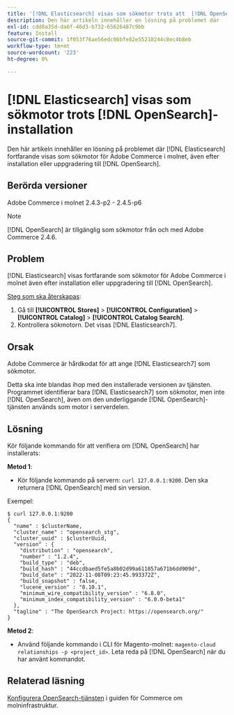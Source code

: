 ```yaml
---
title: '[!DNL Elasticsearch] visas som sökmotor trots att  [!DNL OpenSearch] installationen är klar'
description: Den här artikeln innehåller en lösning på problemet där  [!DNL Elasticsearch]  fortfarande visas som sökmotor för Adobe Commerce i molnet, även efter installation eller uppgradering till  [!DNL OpenSearch].
exl-id: cdd8a35d-da6f-46d3-b732-65626487c9bb
feature: Install
source-git-commit: 1f053f76ae56edc06bfe82e55210244c8ec4b8eb
workflow-type: tm+mt
source-wordcount: '223'
ht-degree: 0%

---
```


# [!DNL Elasticsearch] visas som sökmotor trots [!DNL OpenSearch]-installation

Den här artikeln innehåller en lösning på problemet där [!DNL Elasticsearch] fortfarande visas som sökmotor för Adobe Commerce i molnet, även efter installation eller uppgradering till [!DNL OpenSearch].

## Berörda versioner

Adobe Commerce i molnet 2.4.3-p2 - 2.4.5-p6

>[!NOTE]
>
>[!DNL OpenSearch] är tillgänglig som sökmotor från och med Adobe Commerce 2.4.6.

## Problem

[!DNL Elasticsearch] visas fortfarande som sökmotor för Adobe Commerce i molnet även efter installation eller uppgradering till [!DNL OpenSearch].

<u>Steg som ska återskapas</u>:

1. Gå till **[!UICONTROL Stores]** > **[!UICONTROL Configuration]** > **[!UICONTROL Catalog]** > **[!UICONTROL Catalog Search]**.
1. Kontrollera sökmotorn. Det visas [!DNL Elasticsearch7].

## Orsak

Adobe Commerce är hårdkodat för att ange [!DNL Elasticsearch7] som sökmotor.

Detta ska inte blandas ihop med den installerade versionen av tjänsten. Programmet identifierar bara [!DNL Elasticsearch7] som sökmotor, men inte [!DNL OpenSearch], även om den underliggande [!DNL OpenSearch]-tjänsten används som motor i serverdelen.

## Lösning

Kör följande kommando för att verifiera om [!DNL OpenSearch] har installerats:

**Metod 1**:

* Kör följande kommando på servern: `curl 127.0.0.1:9200`. Den ska returnera [!DNL OpenSearch] med sin version.

Exempel:

```
$ curl 127.0.0.1:9200
{
  "name" : $clusterName,
  "cluster_name" : "opensearch_stg",
  "cluster_uuid" : $clusterUuid,
  "version" : {
    "distribution" : "opensearch",
    "number" : "1.2.4",
    "build_type" : "deb",
    "build_hash" : "44ccdbaed5fe5a8b02d99a611857a671b6dd909d",
    "build_date" : "2022-11-08T09:23:45.993372Z",
    "build_snapshot" : false,
    "lucene_version" : "8.10.1",
    "minimum_wire_compatibility_version" : "6.8.0",
    "minimum_index_compatibility_version" : "6.0.0-beta1"
  },
  "tagline" : "The OpenSearch Project: https://opensearch.org/"
}
```

**Metod 2**:

* Använd följande kommando i CLI för Magento-molnet: `magento-cloud relationships -p <project_id>`. Leta reda på [!DNL OpenSearch] när du har använt kommandot.

## Relaterad läsning

[Konfigurera OpenSearch-tjänsten](https://experienceleague.adobe.com/docs/commerce-cloud-service/user-guide/configure/service/opensearch.html) i guiden för Commerce om molninfrastruktur.
